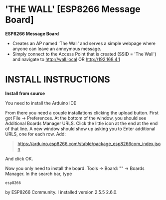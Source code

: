 # 'THE WALL' [ESP8266 Message Board]

**ESP8266 Message Board**
- Creates an AP named 'The Wall' and serves a simple webpage where anyone can leave an annoymous message.
- Simply connect to the Access Point that is created (SSID = 'The Wall') and navigate to http://wall.local OR http://192.168.4.1

# INSTALL INSTRUCTIONS
**Install from source**

You need to install the Arduino IDE 

From there you need a couple installations clicking the upload button. First got File -> Preferences. At the bottom of the window, you should see Additional Boards Manager URLS. Click the little icon at the end at the end of that line. A new window should show up asking you to Enter additional URLS, one for each row. Add:

> https://arduino.esp8266.com/stable/package_esp8266com_index.json

And click OK.

Now you only need to install the board. Tools -> Board: "<SOME BOARD NAME>" -> Boards Manager. In the search bar, type

`esp8266`

by ESP8266 Community. I installed version 2.5.5 2.6.0.
